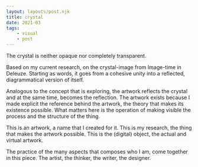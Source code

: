 ```yaml
---
layout: layouts/post.njk
title: crystal
date: 2021-03
tags: 
    - visual
    - post
---
```



<p class="text">
The crystal is neither opaque nor completely transparent.
</p>
<p class="text">
Based on my current research, on the crystal-image from Image-time in Deleuze. Starting as words, it goes from a cohesive unity into a reflected, diagrammatical version of itself.
</p>
<p class="text">
Analogous to the concept that is exploring, the artwork reflects the crystal and at the same time, becomes the reflection. The artwork exists because I made explicit the reference behind the artwork, the theory that makes its existence possible. What matters here is the operation of making visible the process and the structure of the thing.
</p>
<p class="text">
This is an artwork, a name that I created for it. This is my research, the thing that makes the artwork possible. This is the (digital) object, the actual and virtual artwork.
</p>
<p class="text">
The practice of the many aspects that composes who I am, come together in this piece. The artist, the thinker, the writer, the designer.
</p>

<div class="grid-container">
    <div class="grid-item">
        <img src="{{ '/assets/styles/img/crystal.jpg' | url }}" alt=""/>
    </div>
</div>
